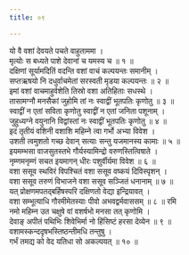 ```yaml
---
title: ०९

---
```

यो वै वशां देवयते पचते वाहुताममा ।  
मृत्योः स बध्यते पाशे देवानां च यमस्य च ॥ १ ॥  
दक्षिणां सूर्यामदितिं वदन्ति वशां वाचं कल्पयन्तः समानीम् ।  
सप्तऋषयो नि दधुर्वाचमेतां सरस्वती मृडया कल्पयन्तः ॥ २ ॥  
इमां वशां वाचमाहुर्वशेति तिस्रो वशा अतिहिताः सधस्थे ।  
तासामग्नौ मनसैकां जुहोमि तां नः स्वाद्वीं भूतपतिः कृणोतु ॥ ३ ॥  
स्वाद्वीं न एतां सविता कृणोतु स्वाद्वीं न एतां जनिता पशूनाम् ।  
जुहुध्यग्ने वयुनानि विद्वांस्तां नः स्वाद्वीं भूतपतिः कृणोतु ॥ ४ ॥  
इदं तृतीयं वशिनी वशाशि महिम्ने त्वा गर्भो अभ्या विवेश ।  
उशती त्वमुशतो गच्छ देवान् सत्याः सन्तु यजमानस्य कामाः ॥ ५ ॥  
इयमम्भसा वाजसुतस्तभे गौर्यस्यामिन्द्रो वरुणस्तित्विषाते ।  
नृम्णमनृम्णं सचत इयमागन् धीरः पशुर्वीर्यमा विवेश ॥ ६ ॥  
वशा ससूव स्थविरं विपश्चितं वशा ससूव वष्कयं दिविस्पृशन् ।  
वशा ससूव तरुणं विभाजने वशा ससूव सञ्जितं धनानाम् ॥ ७ ॥  
यत् प्रोक्षणमपतद्बर्हिषस्परि दक्षिणतो वेद्या इन्द्रियावत् ।  
वशा सम्भूत्याधि गौरमीमेतस्याः पीवो अभवद्वर्मवाससम् ॥ ८ ॥ रमि  
नमो महिम्न उत चक्षुषे वां वशर्षभो मनसा तत् कृणोमि ।  
देवाङ् अपीतं पथिभिः शिवेभिर्मा नो हिंसिष्टं हरसा देव्येन ॥ ९ ॥  
वशामस्कन्ददृषभस्तिष्ठन्तीमधि तन्तुषु ।  
गर्भं तमद्य को वेद यतिधा सो अकल्पयत् ॥ १० ॥  